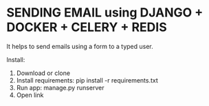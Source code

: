 # SENDING EMAIL using DJANGO + DOCKER + CELERY + REDIS 

It helps to send emails using a form to a typed user.

Install:

1. Download or clone
2. Install requirements: pip install -r requirements.txt
3. Run app: manage.py runserver
4. Open link